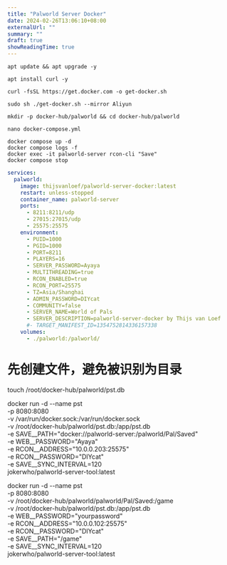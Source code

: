 ```yaml
---
title: "Palworld Server Docker"
date: 2024-02-26T13:06:10+08:00
externalUrl: ""
summary: ""
draft: true
showReadingTime: true
---
```


```shell
apt update && apt upgrade -y

apt install curl -y

curl -fsSL https://get.docker.com -o get-docker.sh

sudo sh ./get-docker.sh --mirror Aliyun

mkdir -p docker-hub/palworld && cd docker-hub/palworld

nano docker-compose.yml

docker compose up -d
docker compose logs -f
docker exec -it palworld-server rcon-cli "Save"
docker compose stop
```

```yml
services:
  palworld:
    image: thijsvanloef/palworld-server-docker:latest
    restart: unless-stopped
    container_name: palworld-server
    ports:
      - 8211:8211/udp
      - 27015:27015/udp
      - 25575:25575
    environment:
      - PUID=1000
      - PGID=1000
      - PORT=8211
      - PLAYERS=16
      - SERVER_PASSWORD=Ayaya
      - MULTITHREADING=true
      - RCON_ENABLED=true
      - RCON_PORT=25575
      - TZ=Asia/Shanghai
      - ADMIN_PASSWORD=DIYcat
      - COMMUNITY=false
      - SERVER_NAME=World of Pals
      - SERVER_DESCRIPTION=palworld-server-docker by Thijs van Loef
      #- TARGET_MANIFEST_ID=1354752814336157338
    volumes:
      - ./palworld:/palworld/
```

# 先创建文件，避免被识别为目录
touch /root/docker-hub/palworld/pst.db

docker run -d --name pst \
-p 8080:8080 \
-v /var/run/docker.sock:/var/run/docker.sock \
-v /root/docker-hub/palworld/pst.db:/app/pst.db \
-e SAVE__PATH="docker://palworld-server:/palworld/Pal/Saved" \
-e WEB__PASSWORD="Ayaya" \
-e RCON__ADDRESS="10.0.0.203:25575" \
-e RCON__PASSWORD="DIYcat" \
-e SAVE__SYNC_INTERVAL=120 \
jokerwho/palworld-server-tool:latest

docker run -d --name pst \
-p 8080:8080 \
-v /root/docker-hub/palworld/palworld/Pal/Saved:/game \
-v /root/docker-hub/palworld/pst.db:/app/pst.db \
-e WEB__PASSWORD="yourpassword" \
-e RCON__ADDRESS="10.0.0.102:25575" \
-e RCON__PASSWORD="DIYcat" \
-e SAVE__PATH="/game" \
-e SAVE__SYNC_INTERVAL=120 \
jokerwho/palworld-server-tool:latest

